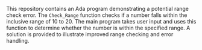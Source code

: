 This repository contains an Ada program demonstrating a potential range check error. The `Check_Range` function checks if a number falls within the inclusive range of 10 to 20.  The main program takes user input and uses this function to determine whether the number is within the specified range.  A solution is provided to illustrate improved range checking and error handling.
